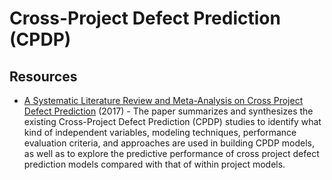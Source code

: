 # Cross-Project Defect Prediction (CPDP)

## Resources
* [A Systematic Literature Review and Meta-Analysis on Cross Project Defect Prediction](https://ieeexplore.ieee.org/abstract/document/8097045) (2017) - The paper summarizes and synthesizes the existing Cross-Project Defect Prediction (CPDP) studies to identify what kind of independent variables, modeling techniques,
performance evaluation criteria, and approaches are used in building CPDP models, as well as to explore the predictive performance of cross project defect
prediction models compared with that of within project models.
